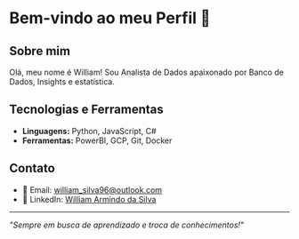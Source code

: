 # Bem-vindo ao meu Perfil 👋

## Sobre mim
Olá, meu nome é William! Sou Analista de Dados  apaixonado por Banco de Dados, Insights e estatística. 

## Tecnologias e Ferramentas
- **Linguagens:** Python, JavaScript, C#
- **Ferramentas:** PowerBI, GCP, Git, Docker

## Contato
- 📧 Email: [william_silva96@outlook.com](mailto:william_silva96@outlook.com)
- 💼 LinkedIn:  [William Armindo da Silva]([https://www.linkedin.com/in/william-armindo-da-silva-4b7225128/])

---
*"Sempre em busca de aprendizado e troca de conhecimentos!"*
